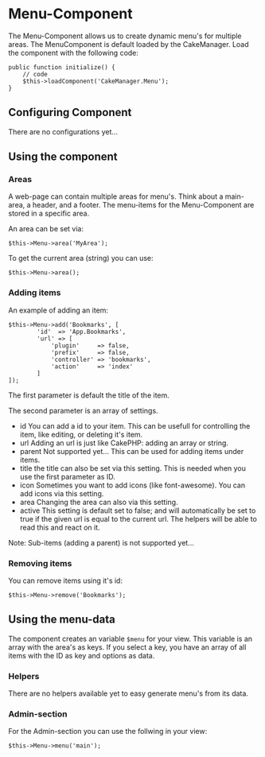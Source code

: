 Menu-Component
==============

The Menu-Component allows us to create dynamic menu's for multiple areas.
The MenuComponent is default loaded by the CakeManager. Load the component with the following code:

    public function initialize() {
        // code
        $this->loadComponent('CakeManager.Menu');
    }
Configuring Component
---------------------

There are no configurations yet...

Using the component
-------------------

### Areas
A web-page can contain multiple areas for menu's. Think about a main-area, a header, and a footer.
The menu-items for the Menu-Component are stored in a specific area.

An area can be set via: 

    $this->Menu->area('MyArea');

To get the current area (string) you can use:

    $this->Menu->area();

    
### Adding items
An example of adding an item:

    $this->Menu->add('Bookmarks', [
            'id'  => 'App.Bookmarks',
            'url' => [
                'plugin'     => false,
                'prefix'     => false,
                'controller' => 'bookmarks',
                'action'     => 'index'
            ]
    ]);

The first parameter is default the title of the item.

The second parameter is an array of settings. 

- id    You can add a id to your item. This can be usefull for controlling the item, like editing, or deleting it's item.
- url   Adding an url is just like CakePHP: adding an array or string.
- parent    Not supported yet... This can be used for adding items under items.
- title     the title can also be set via this setting. This is needed when you use the first parameter as ID.
- icon      Sometimes you want to add icons (like font-awesome). You can add icons via this setting.
- area      Changing the area can also via this setting.
- active    This setting is default set to false; and will automatically be set to true if the given url is equal to the current url. The helpers will be able to read this and react on it.

Note: Sub-items (adding a parent) is not supported yet...

### Removing items
You can remove items using it's id:

    $this->Menu->remove('Bookmarks');


Using the menu-data
-------------------

The component creates an variable `$menu` for your view. This variable is an array with the area's as keys.
If you select a key, you have an array of all items with the ID as key and options as data.

### Helpers
There are no helpers available yet to easy generate menu's from its data.

### Admin-section
For the Admin-section you can use the follwing in your view: 
    
    $this->Menu->menu('main');

    

